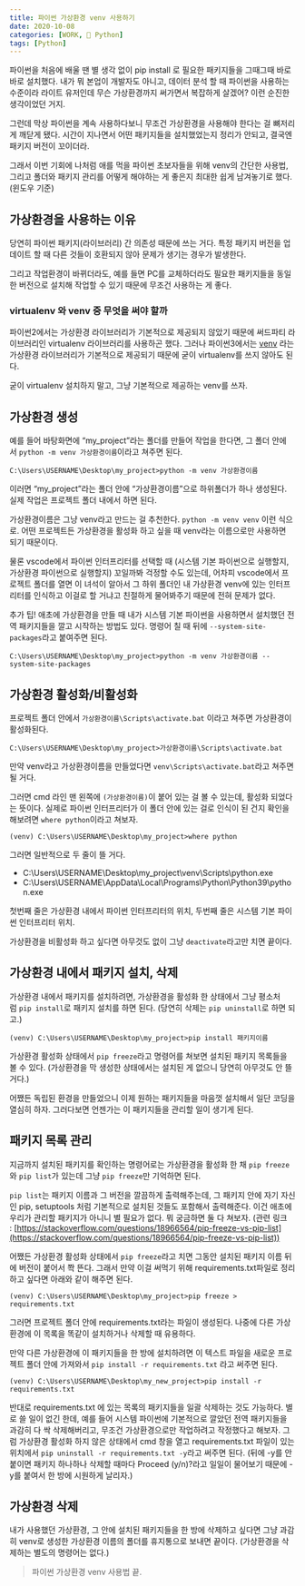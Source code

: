 ```yaml
---
title: 파이썬 가상환경 venv 사용하기
date: 2020-10-08
categories: [WORK, 🐍 Python]
tags: [Python]
---
```


파이썬을 처음에 배울 땐 별 생각 없이 pip install 로 필요한 패키지들을 그때그때 바로바로 설치했다. 내가 뭐 본업이 개발자도 아니고, 데이터 분석 할 때 파이썬을 사용하는 수준이라 라이트 유저인데 무슨 가상환경까지 써가면서 복잡하게 살겠어? 이런 순진한 생각이었던 거지.

그런데 막상 파이썬을 계속 사용하다보니 무조건 가상환경을 사용해야 한다는 걸 뼈저리게 깨닫게 됐다. 시간이 지나면서 어떤 패키지들을 설치했었는지 정리가 안되고, 결국엔 패키지 버전이 꼬이더라.

그래서 이번 기회에 나처럼 애를 먹을 파이썬 초보자들을 위해 venv의 간단한 사용법, 그리고 폴더와 패키지 관리를 어떻게 해야하는 게 좋은지 최대한 쉽게 남겨놓기로 했다. (윈도우 기준)

## 가상환경을 사용하는 이유

당연히 파이썬 패키지(라이브러리) 간 의존성 때문에 쓰는 거다. 특정 패키지 버전을 업데이트 할 때 다른 것들이 호환되지 않아 문제가 생기는 경우가 발생한다.

그리고 작업환경이 바뀌더라도, 예를 들면 PC를 교체하더라도 필요한 패키지들을 동일한 버전으로 설치해 작업할 수 있기 때문에 무조건 사용하는 게 좋다.

### virtualenv 와 venv 중 무엇을 써야 할까

파이썬2에서는 가상환경 라이브러리가 기본적으로 제공되지 않았기 때문에 써드파티 라이브러리인 virtualenv 라이브러리를 사용하곤 했다. 그러나 파이썬3에서는 [venv](https://docs.python.org/3/library/venv.html) 라는 가상환경 라이브러리가 기본적으로 제공되기 때문에 굳이 virtualenv를 쓰지 않아도 된다.

굳이 virtualenv 설치하지 말고, 그냥 기본적으로 제공하는 venv를 쓰자.

## 가상환경 생성

예를 들어 바탕화면에 “my_project”라는 폴더를 만들어 작업을 한다면, 그 폴더 안에서 `python -m venv 가상환경이름`이라고 쳐주면 된다.

```
C:\Users\USERNAME\Desktop\my_project>python -m venv 가상환경이름
```

이러면 “my_project”라는 폴더 안에 “가상환경이름”으로 하위폴더가 하나 생성된다. 실제 작업은 프로젝트 폴더 내에서 하면 된다.

가상환경이름은 그냥 venv라고 만드는 걸 추천한다. `python -m venv venv` 이런 식으로. 어떤 프로젝트든 가상환경을 활성화 하고 싶을 때 venv라는 이름으로만 사용하면 되기 때문이다.

물론 vscode에서 파이썬 인터프리터를 선택할 때 (시스템 기본 파이썬으로 실행할지, 가상환경 파이썬으로 실행할지) 꼬일까봐 걱정할 수도 있는데, 어차피 vscode에서 프로젝트 폴더를 열면 이 녀석이 알아서 그 하위 폴더인 내 가상환경 venv에 있는 인터프리터를 인식하고 이걸로 할 거냐고 친절하게 물어봐주기 때문에 전혀 문제가 없다.

추가 팁! 애초에 가상환경을 만들 때 내가 시스템 기본 파이썬을 사용하면서 설치했던 전역 패키지들을 깔고 시작하는 방법도 있다. 명령어 칠 때 뒤에 `--system-site-packages`라고 붙여주면 된다.

```
C:\Users\USERNAME\Desktop\my_project>python -m venv 가상환경이름 --system-site-packages
```

## 가상환경 활성화/비활성화

프로젝트 폴더 안에서 `가상환경이름\Scripts\activate.bat` 이라고 쳐주면 가상환경이 활성화된다.

```
C:\Users\USERNAME\Desktop\my_project>가상환경이름\Scripts\activate.bat
```

만약 venv라고 가상환경이름을 만들었다면 `venv\Scripts\activate.bat`라고 쳐주면 될 거다.

그러면 cmd 라인 맨 왼쪽에 `(가상환경이름)`이 붙어 있는 걸 볼 수 있는데, 활성화 되었다는 뜻이다. 실제로 파이썬 인터프리터가 이 폴더 안에 있는 걸로 인식이 된 건지 확인을 해보려면 `where python`이라고 쳐보자.

```
(venv) C:\Users\USERNAME\Desktop\my_project>where python
```

그러면 일반적으로 두 줄이 뜰 거다.

- C:\Users\USERNAME\Desktop\my_project\venv\Scripts\python.exe
- C:\Users\USERNAME\AppData\Local\Programs\Python\Python39\python.exe

첫번째 줄은 가상환경 내에서 파이썬 인터프리터의 위치, 두번째 줄은 시스템 기본 파이썬 인터프리터 위치.

가상환경을 비활성화 하고 싶다면 아무것도 없이 그냥 `deactivate`라고만 치면 끝이다.

## 가상환경 내에서 패키지 설치, 삭제

가상환경 내에서 패키지를 설치하려면, 가상환경을 활성화 한 상태에서 그냥 평소처럼 `pip install`로 패키지 설치를 하면 된다. (당연히 삭제는 `pip uninstall`로 하면 되고.)

```
(venv) C:\Users\USERNAME\Desktop\my_project>pip install 패키지이름
```

가상환경 활성화 상태에서 `pip freeze`라고 명령어를 쳐보면 설치된 패키지 목록들을 볼 수 있다. (가상환경을 막 생성한 상태에서는 설치된 게 없으니 당연히 아무것도 안 뜰 거다.)

어쨌든 독립된 환경을 만들었으니 이제 원하는 패키지들을 마음껏 설치해서 일단 코딩을 열심히 하자. 그러다보면 언젠가는 이 패키지들을 관리할 일이 생기게 된다.

## 패키지 목록 관리

지금까지 설치된 패키지를 확인하는 명령어로는 가상환경을 활성화 한 채 `pip freeze`와 `pip list`가 있는데 그냥 `pip freeze`만 기억하면 된다.

`pip list`는 패키지 이름과 그 버전을 깔끔하게 출력해주는데, 그 패키지 안에 자기 자신인 pip, setuptools 처럼 기본적으로 설치된 것들도 포함해서 출력해준다. 이건 애초에 우리가 관리할 패키지가 아니니 별 필요가 없다. 뭐 궁금하면 둘 다 쳐보자. (관련 링크 : [https://stackoverflow.com/questions/18966564/pip-freeze-vs-pip-list](https://stackoverflow.com/questions/18966564/pip-freeze-vs-pip-list))

어쨌든 가상환경 활성화 상태에서 `pip freeze`라고 치면 그동안 설치된 패키지 이름 뒤에 버전이 붙어서 쫙 뜬다. 그래서 만약 이걸 써먹기 위해 requirements.txt파일로 정리하고 싶다면 아래와 같이 해주면 된다.

```
(venv) C:\Users\USERNAME\Desktop\my_project>pip freeze > requirements.txt
```

그러면 프로젝트 폴더 안에 requirements.txt라는 파일이 생성된다. 나중에 다른 가상환경에 이 목록을 똑같이 설치하거나 삭제할 때 유용하다.

만약 다른 가상환경에 이 패키지들을 한 방에 설치하려면 이 텍스트 파일을 새로운 프로젝트 폴더 안에 가져와서 `pip install -r requirements.txt` 라고 써주면 된다.

```
(venv) C:\Users\USERNAME\Desktop\my_new_project>pip install -r requirements.txt
```

반대로 requirements.txt 에 있는 목록의 패키지들을 일괄 삭제하는 것도 가능하다. 별로 쓸 일이 없긴 한데, 예를 들어 시스템 파이썬에 기본적으로 깔았던 전역 패키지들을 과감히 다 싹 삭제해버리고, 무조건 가상환경으로만 작업하려고 작정했다고 해보자. 그럼 가상환경 활성화 하지 않은 상태에서 cmd 창을 열고 requirements.txt 파일이 있는 위치에서 `pip uninstall -r requirements.txt -y`라고 써주면 된다. (뒤에 -y를 안 붙이면 패키지 하나하나 삭제할 때마다 Proceed (y/n)?라고 일일이 물어보기 때문에 -y를 붙여서 한 방에 시원하게 날리자.)

## 가상환경 삭제

내가 사용했던 가상환경, 그 안에 설치된 패키지들을 한 방에 삭제하고 싶다면 그냥 과감히 venv로 생성한 가상환경 이름의 폴더를 휴지통으로 보내면 끝이다. (가상환경을 삭제하는 별도의 명령어는 없다.)

> 파이썬 가상환경 venv 사용법 끝.